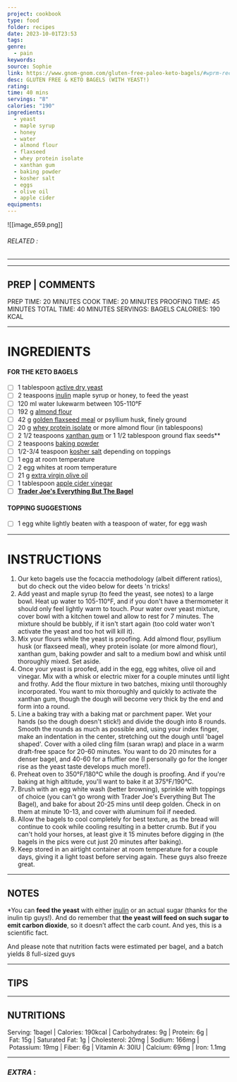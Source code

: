 ```yaml
---
project: cookbook
type: food
folder: recipes
date: 2023-10-01T23:53
tags: 
genre:
  - pain
keywords: 
source: Sophie
link: https://www.gnom-gnom.com/gluten-free-paleo-keto-bagels/#wprm-recipe-container-8079
desc: GLUTEN FREE & KETO BAGELS (WITH YEAST!)
rating: 
time: 40 mins
servings: "8"
calories: "190"
ingredients:
  - yeast
  - maple syrup
  - honey
  - water
  - almond flour
  - flaxseed
  - whey protein isolate
  - xanthan gum
  - baking powder
  - kosher salt
  - eggs
  - olive oil
  - apple cider
equipments:
---
```


![[image_659.png]]
###### *RELATED* : 
---


---
## PREP | COMMENTS

PREP TIME: 20 MINUTES COOK TIME: 20 MINUTES PROOFING TIME: 45 MINUTES TOTAL TIME: 40 MINUTES SERVINGS: BAGELS CALORIES: 190 KCAL

---
# INGREDIENTS

#### FOR THE KETO BAGELS

- [ ] 1 tablespoon [active dry yeast](https://amzn.to/2GL9JI3)
- [ ] 2 teaspoons [inulin](https://amzn.to/2MQahzd) maple syrup or honey, to feed the yeast
- [ ] 120 ml water lukewarm between 105-110°F
- [ ] 192 g [almond flour](https://amzn.to/2q1v6KO)
- [ ] 42 g [golden flaxseed meal](https://amzn.to/2uxepfx) or psyllium husk, finely ground
- [ ] 20 g [whey protein isolate](https://amzn.to/2Ex8CGA) or more almond flour (in tablespoons)
- [ ] 2 1/2 teaspoons [xanthan gum](https://amzn.to/2uKe4GF) or 1 1/2 tablespoon ground flax seeds**
- [ ] 2 teaspoons [baking powder](https://amzn.to/2EfL5K2)
- [ ] 1/2-3/4 teaspoon [kosher salt](https://amzn.to/2uM2LxM) depending on toppings
- [ ] 1 egg at room temperature
- [ ] 2 egg whites at room temperature
- [ ] 21 g [extra virgin olive oil](https://amzn.to/2AFTOsK)
- [ ] 1 tablespoon [apple cider vinegar](https://amzn.to/2GQ1c6E)
- [ ] **[Trader Joe's Everything But The Bagel](https://amzn.to/2KqfGfh)**

#### TOPPING SUGGESTIONS

- [ ] 1 egg white lightly beaten with a teaspoon of water, for egg wash

---
# INSTRUCTIONS

1. Our keto bagels use the focaccia methodology (albeit different ratios), but do check out the video below for deets 'n tricks!
2. Add yeast and maple syrup (to feed the yeast, see notes) to a large bowl. Heat up water to 105-110°F, and if you don't have a thermometer it should only feel lightly warm to touch. Pour water over yeast mixture, cover bowl with a kitchen towel and allow to rest for 7 minutes. The mixture should be bubbly, if it isn't start again (too cold water won't activate the yeast and too hot will kill it). 
3. Mix your flours while the yeast is proofing. Add almond flour, psyllium husk (or flaxseed meal), whey protein isolate (or more almond flour), xanthan gum, baking powder and salt to a medium bowl and whisk until thoroughly mixed. Set aside. 
4. Once your yeast is proofed, add in the egg, egg whites, olive oil and vinegar. Mix with a whisk or electric mixer for a couple minutes until light and frothy. Add the flour mixture in two batches, mixing until thoroughly incorporated. You want to mix thoroughly and quickly to activate the xanthan gum, though the dough will become very thick by the end and form into a round. 
5. Line a baking tray with a baking mat or parchment paper. Wet your hands (so the dough doesn't stick!) and divide the dough into 8 rounds. Smooth the rounds as much as possible and, using your index finger, make an indentation in the center, stretching out the dough until 'bagel shaped'. Cover with a oiled cling film (saran wrap) and place in a warm draft-free space for 20-60 minutes. You want to do 20 minutes for a denser bagel, and 40-60 for a fluffier one (I personally go for the longer rise as the yeast taste develops much more!). 
6. Preheat oven to 350°F/180°C while the dough is proofing. And if you're baking at high altitude, you'll want to bake it at 375°F/190°C. 
7. Brush with an egg white wash (better browning), sprinkle with toppings of choice (you can't go wrong with Trader Joe's Everything But The Bagel), and bake for about 20-25 mins until deep golden. Check in on them at minute 10-13, and cover with aluminum foil if needed. 
8. Allow the bagels to cool completely for best texture, as the bread will continue to cook while cooling resulting in a better crumb. But if you can't hold your horses, at least give it 15 minutes before digging in (the bagels in the pics were cut just 20 minutes after baking).  
9. Keep stored in an airtight container at room temperature for a couple days, giving it a light toast before serving again. These guys also freeze great.

---
## NOTES

*You can **feed the yeast** with either [inulin](https://amzn.to/2MQahzd) or an actual sugar (thanks for the inulin tip guys!). And do remember that **the yeast will feed on such sugar to emit carbon dioxide**, so it doesn’t affect the carb count. And yes, this is a scientific fact.

And please note that nutrition facts were estimated per bagel, and a batch yields 8 full-sized guys

---
## TIPS



---
## NUTRITIONS

Serving: 1bagel | Calories: 190kcal | Carbohydrates: 9g | Protein: 6g | Fat: 15g | Saturated Fat: 1g | Cholesterol: 20mg | Sodium: 166mg | Potassium: 19mg | Fiber: 6g | Vitamin A: 30IU | Calcium: 69mg | Iron: 1.1mg

---
### *EXTRA* :



